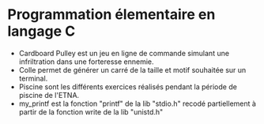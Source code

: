 <h1>Programmation élementaire en langage C</h1>
<ul>
  <li>Cardboard Pulley est un jeu en ligne de commande simulant une infriltration dans une forteresse ennemie.</li>
  <li>Colle permet de générer un carré de la taille et motif souhaitée sur un terminal.</li>
  <li>Piscine sont les différents exercices réalisés pendant la période de piscine de l'ETNA.</li>
  <li>my_printf est la fonction "printf" de la lib "stdio.h" recodé partiellement à partir de la fonction write de la lib "unistd.h"
<ul>
